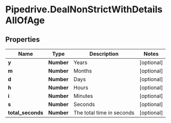 # Pipedrive.DealNonStrictWithDetailsAllOfAge

## Properties

Name | Type | Description | Notes
------------ | ------------- | ------------- | -------------
**y** | **Number** | Years | [optional] 
**m** | **Number** | Months | [optional] 
**d** | **Number** | Days | [optional] 
**h** | **Number** | Hours | [optional] 
**i** | **Number** | Minutes | [optional] 
**s** | **Number** | Seconds | [optional] 
**total_seconds** | **Number** | The total time in seconds | [optional] 


